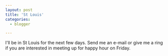 ```yaml
---
layout: post
title: 'St Louis'
categories:
  - blogger

---
```


I'll be in St Louis for the next few days.  Send me an e-mail or give me a ring if you are interested in meeting up for happy hour on Friday.
